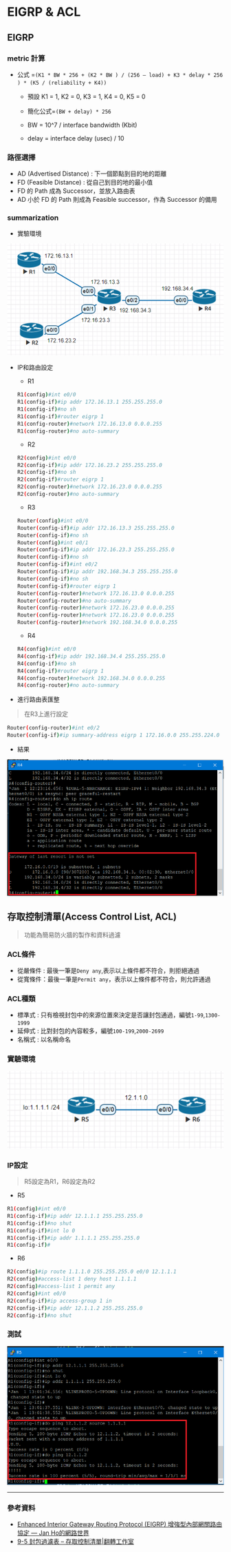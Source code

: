 # EIGRP & ACL

## EIGRP

### metric 計算

* 公式 =```(K1 * BW * 256 + (K2 * BW ) / (256 – load) + K3 * delay * 256 ) * (K5 / (reliability + K4))```

    * 預設 K1 = 1, K2 = 0, K3 = 1, K4 = 0, K5 = 0

    * 簡化公式=```(BW + delay) * 256```

    * BW = 10^7 / interface bandwidth (Kbit)

    * delay = interface delay (usec) / 10

### 路徑選擇

* AD (Advertised Distance) : 下一個節點到目的地的距離
* FD (Feasible Distance) : 從自己到目的地的最小值
* FD 的 Path 成為 Successor，並放入路由表
* AD 小於 FD 的 Path 則成為 Feasible successor，作為 Successor 的備用

### summarization

* 實驗環境

![1118-02](./img/20201118/1118-02.png)

* IP和路由設定

    * R1

    ```sh
    R1(config)#int e0/0
    R1(config-if)#ip addr 172.16.13.1 255.255.255.0
    R1(config-if)#no sh
    R1(config-if)#router eigrp 1
    R1(config-router)#network 172.16.13.0 0.0.0.255
    R1(config-router)#no auto-summary
    ```

    * R2

    ```sh
    R2(config)#int e0/0
    R2(config-if)#ip addr 172.16.23.2 255.255.255.0
    R2(config-if)#no sh
    R2(config-if)#router eigrp 1
    R2(config-router)#network 172.16.23.0 0.0.0.255
    R2(config-router)#no auto-summary
    ```

    * R3
    ```sh
    Router(config)#int e0/0
    Router(config-if)#ip addr 172.16.13.3 255.255.255.0
    Router(config-if)#no sh
    Router(config)#int e0/1
    Router(config-if)#ip addr 172.16.23.3 255.255.255.0
    Router(config-if)#no sh
    Router(config-if)#int e0/2
    Router(config-if)#ip addr 192.168.34.3 255.255.255.0
    Router(config-if)#no sh
    Router(config-if)#router eigrp 1
    Router(config-router)#network 172.16.13.0 0.0.0.255
    Router(config-router)#no auto-summary
    Router(config-router)#network 172.16.23.0 0.0.0.255
    Router(config-router)#network 172.16.23.0 0.0.0.255
    Router(config-router)#network 192.168.34.0 0.0.0.255
    ```

    * R4
    ```sh
    R4(config)#int e0/0
    R4(config-if)#ip addr 192.168.34.4 255.255.255.0
    R4(config-if)#no sh
    R4(config-if)#router eigrp 1
    R4(config-router)#network 192.168.34.0 0.0.0.255
    R4(config-router)#no auto-summary
    ```

* 進行路由表匯整
>在R3上進行設定

```sh
Router(config-router)#int e0/2
Router(config-if)#ip summary-address eigrp 1 172.16.0.0 255.255.224.0
```

* 結果

![1118-03](./img/20201118/1118-03.png)

## 存取控制清單(Access Control List, ACL)
>功能為簡易防火牆的製作和資料過濾

### ACL條件

* 從嚴條件 : 最後一筆是`Deny any`,表示以上條件都不符合，則拒絕通過
* 從寬條件：最後一筆是`Permit any`，表示以上條件都不符合，則允許通過

### ACL種類

* 標準式 : 只有檢視封包中的來源位置來決定是否讓封包通過，編號`1-99`,`1300-1999`
* 延伸式 : 比對封包的內容較多，編號`100-199`,`2000-2699`
* 名稱式 : 以名稱命名

### 實驗環境

![1118-01](./img/20201118/1118-01.png)

### IP設定
> R5設定為R1，R6設定為R2

* R5

```sh
R1(config)#int e0/0
R1(config-if)#ip addr 12.1.1.1 255.255.255.0
R1(config-if)#no shut
R1(config-if)#int lo 0
R1(config-if)#ip addr 1.1.1.1 255.255.255.0
R1(config-if)#
```

* R6

```sh
R2(config)#ip route 1.1.1.0 255.255.255.0 e0/0 12.1.1.1
R2(config)#access-list 1 deny host 1.1.1.1
R2(config)#access-list 1 permit any
R2(config)#int e0/0
R2(config-if)#ip access-group 1 in
R2(config-if)#ip addr 12.1.1.2 255.255.255.0
R2(config-if)#no shut
```

### 測試

![1118-04](./img/20201118/1118-04.png)

---
### 參考資料
* [Enhanced Interior Gateway Routing Protocol (EIGRP) 增強型內部網關路由協定 — Jan Ho的網路世界](https://www.jannet.hk/zh-Hant/post/enhanced-interior-gateway-routing-protocol-eigrp/)
* [9-5 封包過濾表 – 存取控制清單|翻轉工作室](http://www.tsnien.idv.tw/Manager_WebBook/chap9/9-5%20%E5%B0%81%E5%8C%85%E9%81%8E%E6%BF%BE%E8%A1%A8%20%E2%80%93%20ACL.html)